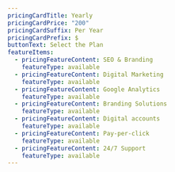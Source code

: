 ```yaml
---
pricingCardTitle: Yearly
pricingCardPrice: "200"
pricingCardSuffix: Per Year
pricingCardPrefix: $
buttonText: Select the Plan
featureItems:
  - pricingFeatureContent: SEO & Branding
    featureType: available
  - pricingFeatureContent: Digital Marketing
    featureType: available
  - pricingFeatureContent: Google Analytics
    featureType: available
  - pricingFeatureContent: Branding Solutions
    featureType: available
  - pricingFeatureContent: Digital accounts
    featureType: available
  - pricingFeatureContent: Pay-per-click
    featureType: available
  - pricingFeatureContent: 24/7 Support
    featureType: available
---
```

